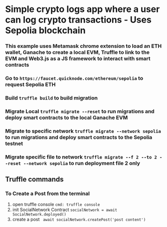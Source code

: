 # Simple crypto logs app where a user can log crypto transactions - Uses Sepolia blockchain
### <p>This example uses Metamask chrome extension to load an ETH wallet, Ganache to create a local EVM, Truffle to link to the EVM and Web3.js as a JS framework to interact with smart contracts</p>

### Go to `https://faucet.quicknode.com/ethereum/sepolia` to request Sepolia ETH

### Build `truffle build` to build migration
### Migrate Local `truffle migrate --reset` to run migrations and deploy smart contracts to the local Ganache EVM
### Migrate to specific network `truffle migrate --network sepolia` to run migrations and deploy smart contracts to the Sepolia testnet
### Migrate specific file to network `truffle migrate --f 2 --to 2 --reset --network sepolia` to run deployment file 2 only


## Truffle commands
### To Create a Post from the terminal
1. open truffle console 
    `cmd: truffle console`
2. init SocialNetwork Contract
    `socialNetwork = await SocialNetwork.deployed()`
3. create a post
   ` await socialNetwork.createPost('post content')`